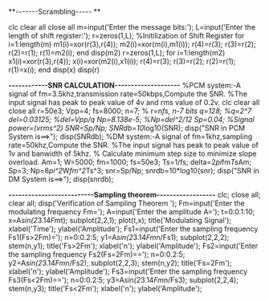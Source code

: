 **-------Scrambling-----
**

clc 
clear all
close all
m=input('Enter the message bits:');
L=input('Enter the length of shift register:');
r=zeros(1,L);   %Initilization of Shift Register
for i=1:length(m)
    m1(i)=xor(r(3),r(4));
    m2(i)=xor(m(i),m1(i));
     r(4)=r(3);
     r(3)=r(2);
     r(2)=r(1);
     r(1)=m2(i);
end
disp(m2)
r=zeros(1,L);
for i=1:length(m2)
    x1(i)=xor(r(3),r(4));
    x(i)=xor(m2(i),x1(i));
    r(4)=r(3);
    r(3)=r(2);
    r(2)=r(1);
    r(1)=x(i);
end
disp(x)
disp(r)







**------------SNR CALCULATION--------------------**
%PCM system:-A signal of fm=3.5khz,transmission rate=50kbps,Compute the SNR. 
%The input signal has peak to peak value of 4v and rms value of 0.2v.
clc 
clear all
close all
r=50e3;
Vpp=4;
fs=8000;
n=7;         % r=n*fs, n-7 bits
q=128;       %q=2^7
del=0.03125;    %del=Vpp/q
Np=8.138e-5;    %Np=del^2/12
Sp=0.04;        %Signal power=(vrms^2)
SNR=Sp/Np;
SNRdb=10*log10(SNR);
disp("SNR in PCM System is==>");
disp(SNRdb);
%DM system:-A signal of fm=1khz,sampling rate=50khz,Compute the SNR. 
%The input signal has peak to peak value of 1v and banwidth of 5khz.
% Calculate minimum step size to minimize slope overload.
Am=1;
W=5000;
fm=1000;
fs=50e3;
Ts=1/fs;
delta=2*pi*fm*Ts*Am;
Sp=3;
Np=8*pi^2*W*fm^2*Ts^3;
snr=Sp/Np;
snrdb=10*log10(snr);
disp("SNR in DM System is==>");
disp(snrdb);




**--------------------------Sampling theorem------------------**
clc;
close all;
clear all;
disp('Verification of Sampling Theorem ');
Fm=input('Enter the modulating frequency Fm=');
A=input('Enter the amplitude A=');
t=0:0.1:10;
x=A*sin(2*3.14*Fm*t);
subplot(2,2,1);
plot(t,x);
title('Modulating Signal');
xlabel('Time');
ylabel('Amplitude');
Fs1=input('Enter the sampling frequency Fs1(Fs>2Fm)=');
n=0:0.2:5;
y1=A*sin(2*3.14*Fm*n/Fs1);
subplot(2,2,2);
stem(n,y1);
title('Fs>2Fm');
xlabel('n');
ylabel('Amplitude');
Fs2=input('Enter the sampling frequency Fs2(Fs=2Fm)==');
n=0:0.2:5;
y2=A*sin(2*3.14*Fm*n/Fs2);
subplot(2,2,3);
stem(n,y2);
title('Fs=2Fm');
xlabel('n');
ylabel('Amplitude');
Fs3=input('Enter the sampling frequency Fs3(Fs<2Fm)==');
n=0:0.2:5;
y3=A*sin(2*3.14*Fm*n/Fs3);
subplot(2,2,4);
stem(n,y3);
title('Fs<2Fm');
xlabel('n');
ylabel('Amplitude');

